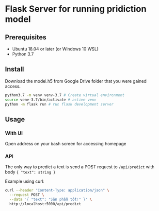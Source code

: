 # Flask Server for running pridiction model

## Prerequisites
- Ubuntu 18.04 or later (or Windows 10 WSL)
- Python 3.7

## Install
Download the model.h5 from Google Drive folder that you were gained access.

```bash
python3.7 -m venv venv-3.7 # Create virtual environment
source venv-3.7/bin/activate # active venv
python -m flask run # run flask development server
```

## Usage
### With UI
Open address on your bash screen for accessing homepage

### API
The only way to predict a text is send a POST request to `/api/predict` with body `{ "text": string }`

Example using curl:
```bash
curl --header "Content-Type: application/json" \
  --request POST \
  --data '{ "text": "Sản phẩm tốt!" }' \
  http://localhost:5000/api/predict
```